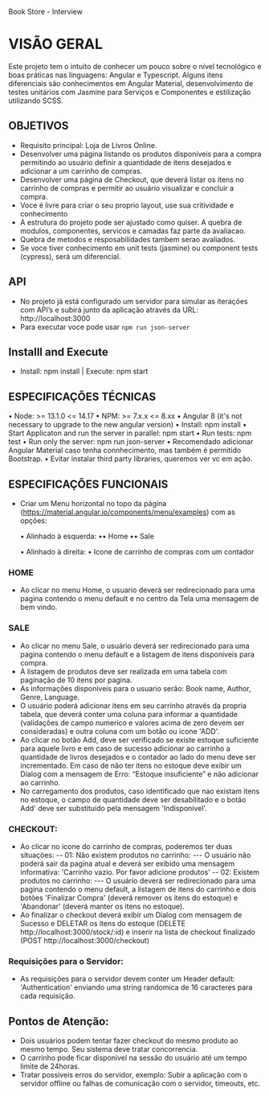 Book Store - Interview

# VISÃO GERAL

Este projeto tem o intuito de conhecer um pouco sobre o nível tecnológico e boas práticas nas linguagens: Angular e Typescript.
Alguns itens diferenciais são conhecimentos em Angular Material, desenvolvimento de testes unitários com Jasmine para Serviços e Componentes e estilização utilizando SCSS.

## OBJETIVOS

- Requisito principal: Loja de Livros Online.
- Desenvolver uma página listando os produtos disponíveis para a compra permitindo ao usuário definir a quantidade de itens desejados e adicionar a um carrinho de compras.
- Desenvolver uma página de Checkout, que deverá listar os itens no carrinho de compras e permitir ao usuário visualizar e concluir a compra.
- Voce é livre para criar o seu proprio layout, use sua critividade e conhecimento
- A estrutura do projeto pode ser ajustado como quiser. A quebra de modulos, componentes, servicos e camadas faz parte da avaliacao.
- Quebra de metodos e resposabilidades tambem serao avaliados.
- Se voce tiver conhecimento em unit tests (jasmine) ou component tests (cypress), será um diferencial.

## API

- No projeto já está configurado um servidor para simular as iterações com API’s e subirá junto da aplicação através da URL: http://localhost:3000
- Para executar voce pode usar `npm run json-server`

## Installl and Execute

- Install: npm install | Execute: npm start

## ESPECIFICAÇÕES TÉCNICAS

  • Node: >= 13.1.0 <= 14.17
  • NPM: >= 7.x.x <=  8.xx
  • Angular 8 (it's not necessary to upgrade to the new angular version)
  • Install: npm install 
  • Start Applicaton and run the server in parallel: npm start
  • Run tests: npm test
  • Run only the server: npm run json-server
  • Recomendado adicionar Angular Material caso tenha connhecimento, mas também é permitido Bootstrap.
  • Evitar instalar third party libraries, queremos ver vc em ação. 

## ESPECIFICAÇÕES FUNCIONAIS

- Criar um Menu horizontal no topo da página (https://material.angular.io/components/menu/examples) com as opções:

  • Alinhado à esquerda:
  •• Home
  •• Sale
  
  • Alinhado à direita:
  • Icone de carrinho de compras com um contador
    
### HOME

- Ao clicar no menu Home, o usuario deverá ser redirecionado para uma pagina contendo o menu default e no centro da Tela uma mensagem de bem vindo.

### SALE

- Ao clicar no menu Sale, o usuário deverá ser redirecionado para uma pagina contendo o menu default e a listagem de itens disponiveis para compra.
- A listagem de produtos deve ser realizada em uma tabela com paginação de 10 itens por pagina.
- As informações disponiveis para o usuario serão: Book name, Author, Genre, Language.
- O usuário poderá adicionar itens em seu carrinho através da propria tabela, que deverá conter uma coluna para informar a quantidade (validações de campo numerico e valores acima de zero devem ser consideradas) e outra coluna com um botão ou icone 'ADD'.
- Ao clicar no botão Add, deve ser verificado se existe estoque suficiente para aquele livro e em caso de sucesso adicionar ao carrinho a quantidade de livros desejados e o contador ao lado do menu deve ser incrementado. Em caso de não ter itens no estoque deve exibir um Dialog com a mensagem de Erro: “Estoque insuficiente” e não adicionar ao carrinho.
- No carregamento dos produtos, caso identificado que nao existam itens no estoque, o campo de quantidade deve ser desabilitado e o botão Add' deve ser substituido pela mensagem 'Indisponivel'.

### CHECKOUT:

- Ao clicar no icone do carrinho de compras, poderemos ter duas situações:
-- 01: Não existem produtos no carrinho:
--- O usuário não poderá sair da pagina atual e deverá ser exibido uma mensagem informativa: 'Carrinho vazio. Por favor adicione produtos'
-- 02: Existem produtos no carrinho:
--- O usuário deverá ser redirecionado para uma pagina contendo o menu default, a listagem de itens do carrinho e dois botões 'Finalizar Compra' (deverá remover os itens do estoque) e 'Abandonar' (deverá manter os itens no estoque).
- Ao finalizar o checkout deverá exibir um Dialog com mensagem de Sucesso e DELETAR os itens do estoque (DELETE http://localhost:3000/stock/:id) e inserir na lista de checkout finalizado (POST http://localhost:3000/checkout)

### Requisições para o Servidor:

- As requisições para o servidor devem conter um Header default: 'Authentication' enviando uma string randomica de 16 caracteres para cada requisição.

## Pontos de Atenção:

- Dois usuários podem tentar fazer checkout do mesmo produto ao mesmo tempo. Seu sistema deve tratar concorrencia.
- O carrinho pode ficar disponivel na sessão do usuário até um tempo limite de 24horas.
- Tratar possiveis erros do servidor, exemplo: Subir a aplicação com o servidor offline ou falhas de comunicação com o servidor, timeouts, etc.

